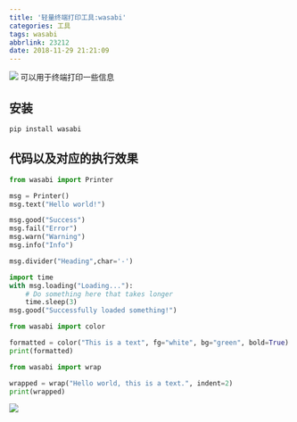 ```yaml
---
title: '轻量终端打印工具:wasabi'
categories: 工具
tags: wasabi
abbrlink: 23212
date: 2018-11-29 21:21:09
---
```

![](https://i.loli.net/2018/11/29/5bffea4e6ae22.png)
可以用于终端打印一些信息
<!--more-->
## 安装
```shell
pip install wasabi
```
## 代码以及对应的执行效果
```python
from wasabi import Printer

msg = Printer()
msg.text("Hello world!")

msg.good("Success")
msg.fail("Error")
msg.warn("Warning")
msg.info("Info")

msg.divider("Heading",char='-')

import time
with msg.loading("Loading..."):
    # Do something here that takes longer
    time.sleep(3)
msg.good("Successfully loaded something!")

from wasabi import color

formatted = color("This is a text", fg="white", bg="green", bold=True)
print(formatted)

from wasabi import wrap

wrapped = wrap("Hello world, this is a text.", indent=2)
print(wrapped)
```
![](https://i.loli.net/2018/11/29/5bffea4e6ae22.png)
